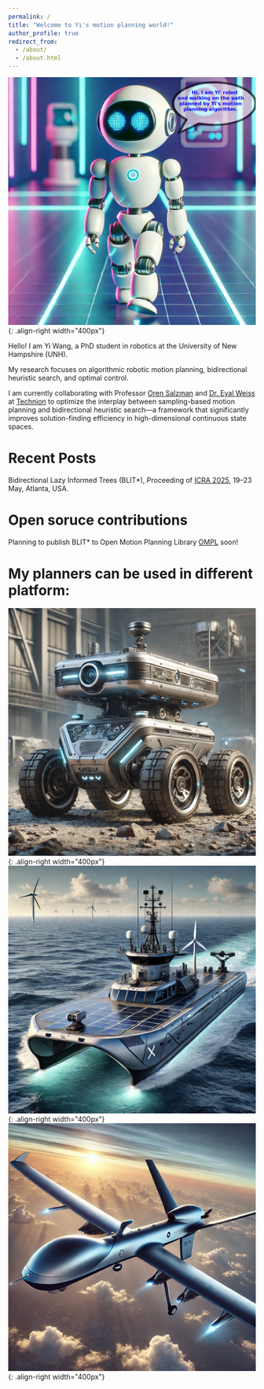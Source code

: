 ```yaml
---
permalink: /
title: "Welcome to Yi's motion planning world!"
author_profile: true
redirect_from: 
  - /about/
  - /about.html
---
```


![Illustration of combining vision and language modalities](/images/funny.png){: .align-right width="400px"}

Hello! I am Yi Wang, a PhD student in robotics at the University of New Hampshire (UNH). 

My research focuses on algorithmic robotic motion planning, bidirectional heuristic search, and optimal control. 

I am currently collaborating with Professor [Oren Salzman](https://orensalzman.com/) and [Dr. Eyal Weiss](https://sites.google.com/view/eyal-weiss) at [Technion](https://www.technion.ac.il/en/) to optimize the interplay between sampling-based motion planning and bidirectional heuristic search—a framework that significantly improves solution-finding efficiency in high-dimensional continuous state spaces.

Recent Posts
======
Bidirectional Lazy Informed Trees (BLIT*), Proceeding of [ICRA 2025](https://2025.ieee-icra.org/), 19–23 May, Atlanta, USA.

Open soruce contributions
======
Planning to publish BLIT* to Open Motion Planning Library [OMPL](https://ompl.kavrakilab.org/) soon!

My planners can be used in different platform:
=====
![Illustration of combining vision and language modalities](/images/ugv.png){: .align-right width="400px"} ![Illustration of combining vision and language modalities](/images/usv.png){: .align-right width="400px"}
![Illustration of combining vision and language modalities](/images/uav.png){: .align-right width="400px"}

